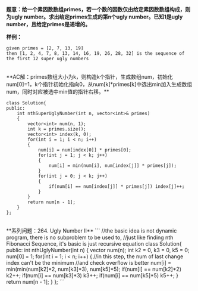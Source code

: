 **题意：给一个素因数数组primes，若一个数的因数仅由给定素因数数组构成，则为ugly number。求出给定primes生成的第n个ugly number。已知1是ugly number，且给定primes是递增的。**

**样例：**
```
given primes = [2, 7, 13, 19]
then [1, 2, 4, 7, 8, 13, 14, 16, 19, 26, 28, 32] is the sequence of the first 12 super ugly numbers
```
<br/>
**AC解：primes数组大小为k，则构造k个指针，生成数组num，初始化num[0]=1，k个指针初始化指向0，从num[k]*primes[k]中选出min加入生成数组num，同时对应被选中min值的指针右移。**

```
class Solution{
public:
    int nthSuperUglyNumber(int n, vector<int>& primes)
    {
        vector<int> num(n, 1);
        int k = primes.size();
        vector<int> index(k, 0);
        for(int i = 1; i < n; i++)
        {
            num[i] = num[index[0]] * primes[0];
            for(int j = 1; j < k; j++)
            {
                num[i] = min(num[i], num[index[j]] * primes[j]);
            }
            for(int j = 0; j < k; j++)
            {
                if(num[i] == num[index[j]] * primes[j]) index[j]++;
            }
        }
        return num[n - 1];
    }
};
```
<br/>
**系列问题：264. Ugly Number II**
```
//the basic idea is not dynamic program, there is no subproblem to be used to, 
//just like finding nth Fibonacci Sequence, it's basic is just recursive equation
class Solution{
public:
    int nthUglyNumber(int n)
    {
        vector<int> num(n);
        int k2 = 0, k3 = 0, k5 = 0;
        num[0] = 1;
        for(int i = 1; i < n; i++)
        {
            //in this step, the num of last change index can't be the minimum
            //and check overflow is better
            num[i] = min(min(num[k2]*2, num[k3]*3), num[k5]*5);
            if(num[i] == num[k2]*2) k2++;
            if(num[i] == num[k3]*3) k3++;
            if(num[i] == num[k5]*5) k5++;
        }
        return num[n - 1];
    }
};
```


